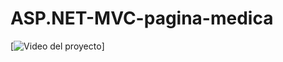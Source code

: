 # ASP.NET-MVC-pagina-medica



[![Video del proyecto](https://github.com/Dsniels/ASP.NET-MVC-pagina-medica/assets/121785859/3d9ca34b-4d85-4def-90b7-677b5e3ae46a)]
